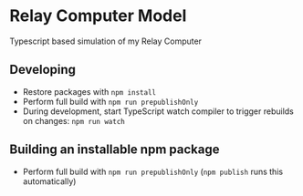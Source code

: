 # Relay Computer Model

Typescript based simulation of my Relay Computer

## Developing

- Restore packages with `npm install`
- Perform full build with `npm run prepublishOnly`
- During development, start TypeScript watch compiler to trigger rebuilds on changes: `npm run watch`

## Building an installable npm package

- Perform full build with `npm run prepublishOnly` (`npm publish` runs this automatically)
